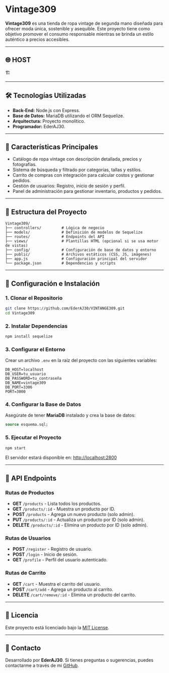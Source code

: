 # Vintage309

**Vintage309** es una tienda de ropa vintage de segunda mano diseñada para ofrecer moda única, sostenible y asequible. Este proyecto tiene como objetivo promover el consumo responsable mientras se brinda un estilo auténtico a precios accesibles.

---

## 🌐 HOST

🏗️

---

## 🛠️ Tecnologías Utilizadas

- **Back-End:** Node.js con Express.
- **Base de Datos:** MariaDB utilizando el ORM Sequelize.
- **Arquitectura:** Proyecto monolítico.
- **Programador:** EderAJ30.

---

## 🌟 Características Principales

- Catálogo de ropa vintage con descripción detallada, precios y fotografías.
- Sistema de búsqueda y filtrado por categorías, tallas y estilos.
- Carrito de compras con integración para calcular costos y gestionar pedidos.
- Gestión de usuarios: Registro, inicio de sesión y perfil.
- Panel de administración para gestionar inventario, productos y pedidos.

---

## 📂 Estructura del Proyecto

```
Vintage309/
├── controllers/         # Lógica de negocio
├── models/              # Definición de modelos de Sequelize
├── routes/              # Endpoints del API
├── views/               # Plantillas HTML (opcional si se usa motor de vistas)
├── config/              # Configuración de base de datos y entorno
├── public/              # Archivos estáticos (CSS, JS, imágenes)
├── app.js               # Configuración principal del servidor
└── package.json         # Dependencias y scripts
```

---

## 🚀 Configuración e Instalación

### 1. Clonar el Repositorio

```bash
git clone https://github.com/EderAJ30/VINTANGE309.git
cd Vintage309
```

### 2. Instalar Dependencias

```bash
npm install sequelize
```

### 3. Configurar el Entorno

Crear un archivo `.env` en la raíz del proyecto con las siguientes variables:

```
DB_HOST=localhost
DB_USER=tu_usuario
DB_PASSWORD=tu_contraseña
DB_NAME=vintage309
DB_PORT=3306
PORT=3000
```

### 4. Configurar la Base de Datos

Asegúrate de tener **MariaDB** instalado y crea la base de datos:

```sql
source esquema.sql;
```

### 5. Ejecutar el Proyecto

```bash
npm start
```

El servidor estará disponible en: [http://localhost:2800](http://localhost:2800)

---

## 📖 API Endpoints

### Rutas de Productos

- **GET** `/products` - Lista todos los productos.
- **GET** `/products/:id` - Muestra un producto por ID.
- **POST** `/products` - Agrega un nuevo producto (solo admin).
- **PUT** `/products/:id` - Actualiza un producto por ID (solo admin).
- **DELETE** `/products/:id` - Elimina un producto por ID (solo admin).

### Rutas de Usuarios

- **POST** `/register` - Registro de usuario.
- **POST** `/login` - Inicio de sesión.
- **GET** `/profile` - Perfil del usuario autenticado.

### Rutas de Carrito

- **GET** `/cart` - Muestra el carrito del usuario.
- **POST** `/cart/add` - Agrega un producto al carrito.
- **DELETE** `/cart/remove/:id` - Elimina un producto del carrito.

---

## 📝 Licencia

Este proyecto está licenciado bajo la [MIT License](./LICENSE).

---

## 💌 Contacto

Desarrollado por **EderAJ30**. Si tienes preguntas o sugerencias, puedes contactarme a través de mi [GitHub](https://github.com/EderAJ30).
